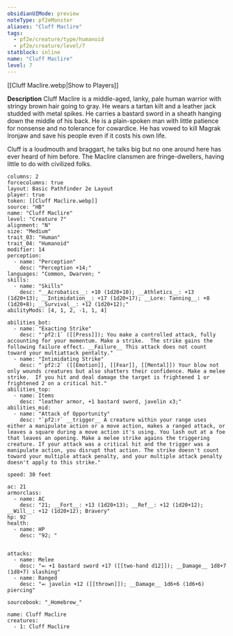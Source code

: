 ```yaml
---
obsidianUIMode: preview
noteType: pf2eMonster
aliases: "Cluff Maclire"
tags: 
  - pf2e/creature/type/humanoid
  - pf2e/creature/level/7
statblock: inline
name: "Cluff Maclire"
level: 7
---
```


[[Cluff Maclire.webp|Show to Players]]

**Description**
Cluff Maclire is a middle-aged, lanky, pale human warrior with stringy brown hair going to gray. He wears a tartan kilt and a leather jack studded with metal spikes. He carries a bastard sword in a sheath hanging down the middle of his back. He is a plain-spoken man with little patience for nonsense and no tolerance for cowardice. He has vowed to kill Magrak Ironjaw and save his people even if it costs his own life.

Cluff is a loudmouth and braggart, he talks big but no one around here has ever heard of him before. The Maclire clansmen are fringe-dwellers, having little to do with civilized folks.

```statblock
columns: 2
forcecolumns: true
layout: Basic Pathfinder 2e Layout
player: true
token: [[Cluff Maclire.webp]]
source: "HB"
name: "Cluff Maclire"
level: "Creature 7"
alignment: "N"
size: "Medium"
trait_03: "Human"
trait_04: "Humanoid"
modifier: 14
perception:
  - name: "Perception"
    desc: "Perception +14;"
languages: "Common, Dwarven; "
skills:
  - name: "Skills"
    desc: "__Acrobatics__: +10 (1d20+10); __Athletics__: +13 (1d20+13); __Intimidation__: +17 (1d20+17); __Lore: Tanning__: +8 (1d20+8); __Survival__: +12 (1d20+12);"
abilityMods: [4, 1, 2, -1, 1, 4]

abilities_bot:
  - name: "Exacting Strike"
    desc: "'pf2:1` ([[Press]]); You make a controlled attack, fully accounting for your momentum. Make a strike.  The strike gains the following failure effect. __Failure__ This attack does not count toward your multiattack pentalty."
  - name: "Intimidating Strike"
    desc: "`pf2:2` ([[Emotion]], [[Fear]], [[Mental]]) Your blow not only wounds creatures but also shatters their confidence. Make a melee strike.  If you hit and deal damage the target is frightened 1 or frightened 2 on a critical hit."
abilities_top:
  - name: Items
    desc: "leather armor, +1 bastard sword, javelin x3;"
abilities_mid:
  - name: "Attack of Opportunity"
    desc: "`pf2:r` __trigger__ A creature within your range uses either a manipulate action or a move action, makes a ranged attack, or leaves a square during a move action it's using. You lash out at a foe that leaves an opening. Make a melee strike agains the triggering creature. If your attack was a critical hit and the trigger was a manipulate action, you disrupt that action. The strike doesn't count toward your multiple attack penalty, and your multiple attack penalty doesn't apply to this strike."

speed: 30 feet

ac: 21
armorclass:
  - name: AC 
    desc: "21; __Fort__: +13 (1d20+13); __Ref__: +12 (1d20+12); __Will__: +12 (1d20+12); Bravery"
hp: 92
health:
  - name: HP
    desc: "92; "


attacks:
  - name: Melee
    desc: "⬻ +1 bastard sword +17 ([[two-hand d12]]); __Damage__ 1d8+7 (1d8+7) slashing"
  - name: Ranged
    desc: "⬻ javelin +12 ([[thrown]]); __Damage__ 1d6+6 (1d6+6) piercing"

sourcebook: "_Homebrew_"
```

```encounter-table
name: Cluff Maclire
creatures:
  - 1: Cluff Maclire
```
